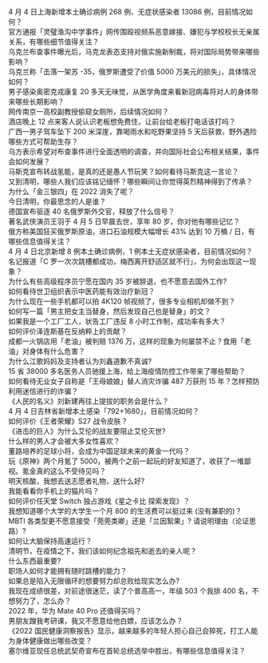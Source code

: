 4 月 4 日上海新增本土确诊病例 268 例、无症状感染者 13086 例，目前情况如何？  
官方通报「灵璧渔沟中学事件」网传围殴视频系恶意嫁接、嫌犯与学校校长无亲属关系，有哪些细节值得关注？  
乌克兰布查事件曝光后，马克龙表态支持对俄实施新制裁，将对国际局势带来哪些影响？  
乌克兰称「击落一架苏 -35，俄罗斯遭受了价值 5000 万美元的损失」，具体情况如何？  
男子感染奥密克戎康复 20 多天无味觉，从医学角度来看新冠病毒将对人的身体带来哪些长期影响？  
网传南京一高校副教授偷窥女厕所，后续情况如何？  
酒店晚上 12 点来客人说认识老板想免费住，让前台给老板打电话该打吗？  
广西一男子驾车坠下 200 米深崖，靠喝雨水和吃野果坚持 5 天后获救，野外遇险哪些方式可帮助生存？  
乌方表示希望对布查事件进行全面透明的调查，并向国际社会公布相关结果，事件会如何发展？  
马斯克宣布转战氢能，是真的还是愚人节玩笑？如何看待马斯克这一言论？  
又到清明，哪些人我们应该铭记缅怀？哪些瞬间让你觉得英烈精神得到了传承？  
为什么「金三银四」在 2022 消失了呢？  
今日清明，你最思念的人是谁？  
德国宣布驱逐 40 名俄罗斯外交官，释放了什么信号？  
著名武侠演员王羽于 4 月 5 日早晨去世，享年 80 岁，你对他有哪些记忆？  
俄方称美国狂买俄罗斯原油，进口石油规模大幅增长 43% 达到 10 万桶 / 日，有哪些信息值得关注？  
4 月 4 日北京新增 8 例本土确诊病例，1 例本土无症状感染者，目前情况如何？  
名记报道「C 罗一次次跳槽都成功，梅西离开舒适区就不行」，为何会出现这一现象？  
为什么有些高级程序员宁愿在国内 35 岁被辞退，也不愿意去国外工作?  
如何看待世卫组织表示中医药能有效治疗新冠？  
为什么现在一些手机都可以拍 4K120 帧视频了，很多专业相机却做不到？  
如何写一篇「男主把女主当替身，然后发现自己也是替身」的文？  
如果我是一个工厂工人，状告工厂违反 8 小时工作制，成功率有多大？  
如何评价泽连斯基在反纳粹上的贡献？  
成都一火锅店用「老油」被判赔 1376 万，这样的现象为何屡禁不止？食用「老油」对身体有什么危害？  
为什么江歌妈妈及支持者认为刘鑫道歉不真诚?  
15 省 38000 多名医务人员驰援上海，给上海疫情防控工作带来了哪些帮助？  
如何看待无业女子自称是「王母娘娘」替人消灾诈骗 487 万获刑 15 年？怎样预防利用迷信进行的诈骗？  
《人民的名义》刘新建再往上提拔的职务会是什么？  
4 月 4 日吉林省新增本土感染「792+1680」，目前情况如何？  
如何评价《王者荣耀》S27 战令皮肤？  
《进击的巨人》为什么艾伦的战友要阻止艾伦灭世?  
什么样的男人才会被大多女性喜欢？  
董路培养的足球小将，会成为中国足球未来的黄金一代吗？  
玩《原神》两个月氪了 5000，被两个之前一起玩的好友知道了，收获了一堆鄙视。氪金真的这么不受待见吗？  
明天核酸，我想去送志愿者礼物，送什么好?  
我能看看你手机上的猫片吗？  
如何评价任天堂 Switch 独占游戏《星之卡比 探索发现》？  
我想知道哪个大学的大学生一个月 800 的生活费可以挺过来 (没有兼职的)？  
MBTI 各类型更不愿意接受「莞莞类卿」还是「兰因絮果」? 请说明理由（论证思路）?  
如何让大脑保持高速运行？  
清明节，在疫情之下，我们该如何纪念祖先和逝去的亲人呢？  
什么东西最重要?  
职场人如何才能拥有随时跳槽的能力？  
如果总是陷入无限循环的想要努力却总败给现实怎么办?  
我现在成绩很差，对前途很迷茫，读了个普高高一，年级 503 个我排 400 名，不想努力了，怎么办？  
2022 年，华为 Mate 40 Pro 还值得买吗？  
男朋友蹭我考研课，我又不愿意给他白嫖，应该怎么办？  
《2022 国民健康洞察报告》显示，越来越多的年轻人担心自己会猝死，打工人能为身体健康做出哪些改变？  
塞尔维亚现任总统武契奇宣布在首轮总统选举中胜出，有哪些信息值得关注？  
